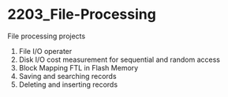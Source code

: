 # 2203_File-Processing
File processing projects

1. File I/O operater
2. Disk I/O cost measurement for sequential and random access
3. Block Mapping FTL in Flash Memory
4. Saving and searching records
5. Deleting and inserting records
